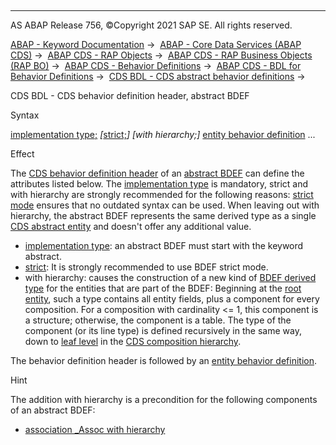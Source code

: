   

* * *

AS ABAP Release 756, ©Copyright 2021 SAP SE. All rights reserved.

[ABAP - Keyword Documentation](https://help.sap.com/doc/abapdocu_756_index_htm/7.56/en-US/abenabap.htm) →  [ABAP - Core Data Services (ABAP CDS)](https://help.sap.com/doc/abapdocu_756_index_htm/7.56/en-US/abencds.htm) →  [ABAP CDS - RAP Objects](https://help.sap.com/doc/abapdocu_756_index_htm/7.56/en-US/abencds_rap_objects.htm) →  [ABAP CDS - RAP Business Objects (RAP BO)](https://help.sap.com/doc/abapdocu_756_index_htm/7.56/en-US/abencds_rap_business_objects.htm) →  [ABAP CDS - Behavior Definitions](https://help.sap.com/doc/abapdocu_756_index_htm/7.56/en-US/abencds_bdef.htm) →  [ABAP CDS - BDL for Behavior Definitions](https://help.sap.com/doc/abapdocu_756_index_htm/7.56/en-US/abenbdl.htm) →  [CDS BDL - CDS abstract behavior definitions](https://help.sap.com/doc/abapdocu_756_index_htm/7.56/en-US/abenbdl_abstract.htm) → 

CDS BDL - CDS behavior definition header, abstract BDEF

Syntax

[implementation type;](https://help.sap.com/doc/abapdocu_756_index_htm/7.56/en-US/abenbdl_impl_type.htm)
*\[*[strict;](https://help.sap.com/doc/abapdocu_756_index_htm/7.56/en-US/abenbdl_strict.htm)*\]*
*\[*with hierarchy;*\]*
[entity behavior definition](https://help.sap.com/doc/abapdocu_756_index_htm/7.56/en-US/abenbdl_define_beh_abstract.htm) ...

Effect

The [CDS behavior definition header](https://help.sap.com/doc/abapdocu_756_index_htm/7.56/en-US/abencds_bdef_header_glosry.htm "Glossary Entry") of an [abstract BDEF](https://help.sap.com/doc/abapdocu_756_index_htm/7.56/en-US/abencds_abstract_bdef_glosry.htm "Glossary Entry") can define the attributes listed below. The [implementation type](https://help.sap.com/doc/abapdocu_756_index_htm/7.56/en-US/abencds_bdef_impl_type_glosry.htm "Glossary Entry") is mandatory, strict and with hierarchy are strongly recommended for the following reasons: [strict mode](https://help.sap.com/doc/abapdocu_756_index_htm/7.56/en-US/abenrap_strict_mode_glosry.htm "Glossary Entry") ensures that no outdated syntax can be used. When leaving out with hierarchy, the abstract BDEF represents the same derived type as a single [CDS abstract entity](https://help.sap.com/doc/abapdocu_756_index_htm/7.56/en-US/abencds_abstract_entity_glosry.htm "Glossary Entry") and doesn't offer any additional value.

-   [implementation type](https://help.sap.com/doc/abapdocu_756_index_htm/7.56/en-US/abenbdl_impl_type.htm): an abstract BDEF must start with the keyword abstract.
-   [strict](https://help.sap.com/doc/abapdocu_756_index_htm/7.56/en-US/abenbdl_strict.htm): It is strongly recommended to use BDEF strict mode.
-   with hierarchy: causes the construction of a new kind of [BDEF derived type](https://help.sap.com/doc/abapdocu_756_index_htm/7.56/en-US/abenrap_derived_type_glosry.htm "Glossary Entry") for the entities that are part of the BDEF: Beginning at the [root entity](https://help.sap.com/doc/abapdocu_756_index_htm/7.56/en-US/abenroot_entity_glosry.htm "Glossary Entry"), such a type contains all entity fields, plus a component for every composition. For a composition with cardinality <= 1, this component is a structure; otherwise, the component is a table. The type of the component (or its line type) is defined recursively in the same way, down to [leaf level](https://help.sap.com/doc/abapdocu_756_index_htm/7.56/en-US/abenleaf_entity_glosry.htm "Glossary Entry") in the [CDS composition hierarchy](https://help.sap.com/doc/abapdocu_756_index_htm/7.56/en-US/abencds_composition_tree_glosry.htm "Glossary Entry").

The behavior definition header is followed by an [entity behavior definition](https://help.sap.com/doc/abapdocu_756_index_htm/7.56/en-US/abenbdl_define_beh_abstract.htm).

Hint

The addition with hierarchy is a precondition for the following components of an abstract BDEF:

-   [association \_Assoc with hierarchy](https://help.sap.com/doc/abapdocu_756_index_htm/7.56/en-US/abenbdl_association_abstract.htm)